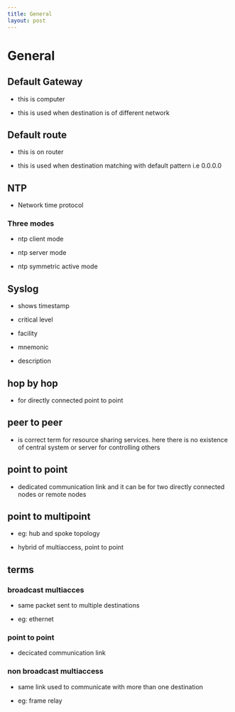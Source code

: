 ```yaml
---
title: General
layout: post
---
```

      

# General  

## Default Gateway   

* this is computer   

* this is used when destination is of different network   

## Default route   

* this is on router   

* this is used when destination matching with default pattern i.e 0.0.0.0   

## NTP   

* Network time protocol   

### Three modes   

* ntp client mode   

* ntp server mode   

* ntp symmetric active mode   

## Syslog   

* shows timestamp   

* critical level   

* facility   

* mnemonic   

* description   

## hop by hop   

* for directly connected point to point   

## peer to peer   

* is correct term for resource sharing services. here there is no existence of central system or server for controlling others   

## point to point   

* dedicated communication link and it can be for two directly connected nodes or remote nodes   

## point to multipoint   

* eg: hub and spoke topology   

* hybrid of multiaccess, point to point   

## terms   

### broadcast multiacces   

* same packet sent to multiple destinations   

* eg: ethernet   

### point to point   

* decicated communication link   

### non broadcast multiaccess   

* same link used to communicate with more than one destination   

* eg: frame relay   
